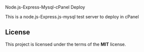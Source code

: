 Node.js-Express-Mysql-cPanel Deploy


This is a node.js-Express.js-mysql test server to deploy in cPanel

## License
This project is licensed under the terms of the **MIT** license.
